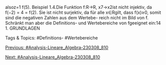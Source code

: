 alsoz=1
f(5).
Beispiel 1.4.Die Funktion f:R→R, x7→x2ist nicht injektiv, da f(−2) = 4 = f(2). Sie ist nicht
surjektiv, da für alle x∈Rgilt, dass f(x)≥0, somit sind die negativen Zahlen aus dem Wertebe-
reich nicht im Bild von f. Schränkt man aber die Definitions- und Wertebereiche von fgeeignet ein:14 1. GRUNDLAGEN

   Tags & Topics:
   #Definitions-
   #Wertebereiche

[Previous: #Analysis-Lineare_Algebra-230308_810](Analysis-Lineare_Algebra-230308_810.md)

[Next: #Analysis-Lineare_Algebra-230308_810](Analysis-Lineare_Algebra-230308_810.md)